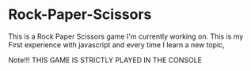 # Rock-Paper-Scissors

This is a Rock Paper Scissors game I'm currently working on. This is my First experience with javascript and every time I learn a new topic, 

Note!!! THIS GAME IS STRICTLY PLAYED IN THE CONSOLE